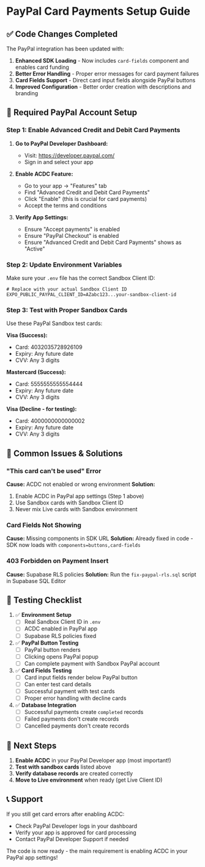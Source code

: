 # PayPal Card Payments Setup Guide

## ✅ Code Changes Completed

The PayPal integration has been updated with:

1. **Enhanced SDK Loading** - Now includes `card-fields` component and enables card funding
2. **Better Error Handling** - Proper error messages for card payment failures  
3. **Card Fields Support** - Direct card input fields alongside PayPal buttons
4. **Improved Configuration** - Better order creation with descriptions and branding

## 🔧 Required PayPal Account Setup

### Step 1: Enable Advanced Credit and Debit Card Payments

1. **Go to PayPal Developer Dashboard:**
   - Visit: https://developer.paypal.com/
   - Sign in and select your app

2. **Enable ACDC Feature:**
   - Go to your app → "Features" tab
   - Find "Advanced Credit and Debit Card Payments"
   - Click "Enable" (this is crucial for card payments)
   - Accept the terms and conditions

3. **Verify App Settings:**
   - Ensure "Accept payments" is enabled
   - Ensure "PayPal Checkout" is enabled
   - Ensure "Advanced Credit and Debit Card Payments" shows as "Active"

### Step 2: Update Environment Variables

Make sure your `.env` file has the correct Sandbox Client ID:

```env
# Replace with your actual Sandbox Client ID
EXPO_PUBLIC_PAYPAL_CLIENT_ID=AZabc123...your-sandbox-client-id
```

### Step 3: Test with Proper Sandbox Cards

Use these PayPal Sandbox test cards:

**Visa (Success):**
- Card: 4032035728926109
- Expiry: Any future date
- CVV: Any 3 digits

**Mastercard (Success):**
- Card: 5555555555554444  
- Expiry: Any future date
- CVV: Any 3 digits

**Visa (Decline - for testing):**
- Card: 4000000000000002
- Expiry: Any future date  
- CVV: Any 3 digits

## 🚫 Common Issues & Solutions

### "This card can't be used" Error

**Cause:** ACDC not enabled or wrong environment
**Solution:** 
1. Enable ACDC in PayPal app settings (Step 1 above)
2. Use Sandbox cards with Sandbox Client ID
3. Never mix Live cards with Sandbox environment

### Card Fields Not Showing

**Cause:** Missing components in SDK URL
**Solution:** Already fixed in code - SDK now loads with `components=buttons,card-fields`

### 403 Forbidden on Payment Insert

**Cause:** Supabase RLS policies
**Solution:** Run the `fix-paypal-rls.sql` script in Supabase SQL Editor

## 🧪 Testing Checklist

1. ✅ **Environment Setup**
   - [ ] Real Sandbox Client ID in `.env`
   - [ ] ACDC enabled in PayPal app
   - [ ] Supabase RLS policies fixed

2. ✅ **PayPal Button Testing**
   - [ ] PayPal button renders
   - [ ] Clicking opens PayPal popup
   - [ ] Can complete payment with Sandbox PayPal account

3. ✅ **Card Fields Testing**  
   - [ ] Card input fields render below PayPal button
   - [ ] Can enter test card details
   - [ ] Successful payment with test cards
   - [ ] Proper error handling with decline cards

4. ✅ **Database Integration**
   - [ ] Successful payments create `completed` records
   - [ ] Failed payments don't create records
   - [ ] Cancelled payments don't create records

## 🔄 Next Steps

1. **Enable ACDC** in your PayPal Developer app (most important!)
2. **Test with sandbox cards** listed above
3. **Verify database records** are created correctly
4. **Move to Live environment** when ready (get Live Client ID)

## 📞 Support

If you still get card errors after enabling ACDC:
- Check PayPal Developer logs in your dashboard
- Verify your app is approved for card processing
- Contact PayPal Developer Support if needed

The code is now ready - the main requirement is enabling ACDC in your PayPal app settings!









